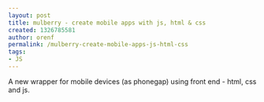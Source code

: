 ```yaml
---
layout: post
title: mulberry - create mobile apps with js, html & css
created: 1326785581
author: orenf
permalink: /mulberry-create-mobile-apps-js-html-css
tags:
- JS
---
```

<p>A new wrapper for mobile devices (as phonegap) using front end - html, css and js.</p>
